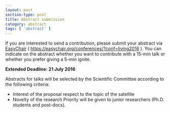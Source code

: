 ```yaml
---
layout: post
section-type: post
title: Abstract submission
category: abstract
tags: [ 'abstract' ]
---
```


If you are interested to send a contribution, please submit your abstract via 
<a href="https://easychair.org/conferences/?conf=living2016" target="\_blank">EasyChair</a> ( https://easychair.org/conferences/?conf=living2016 ).
You can indicate on the abstract whether you want to contribute with a 15-min talk or whether you prefer giving a 5-min ignite. 

**Extended Deadline: 21 July 2016**

Abstracts for talks will be selected by the Scientific Committee according to the following criteria:
- Interest of the proposal respect to the topic of the satellite
- Novelty of the research
Priority will be given to junior researchers (Ph.D. students and post-docs).


<!--Click the view more posts link bellow, to see the currently available post-tutorials to help you get your { Personal } website up and running quicker!-->

<!--Note that every time you update the site configuration (\_config.yml), you will need-->
<!--to cancel the serving (*Ctr + C*) and serve the website again.-->

<!--Any contributions, feedback or issues to the <a href="https://github.com/PanosSakkos/personal-jekyll-theme" target="\_blank">repo</a> are more than welcome!-->

